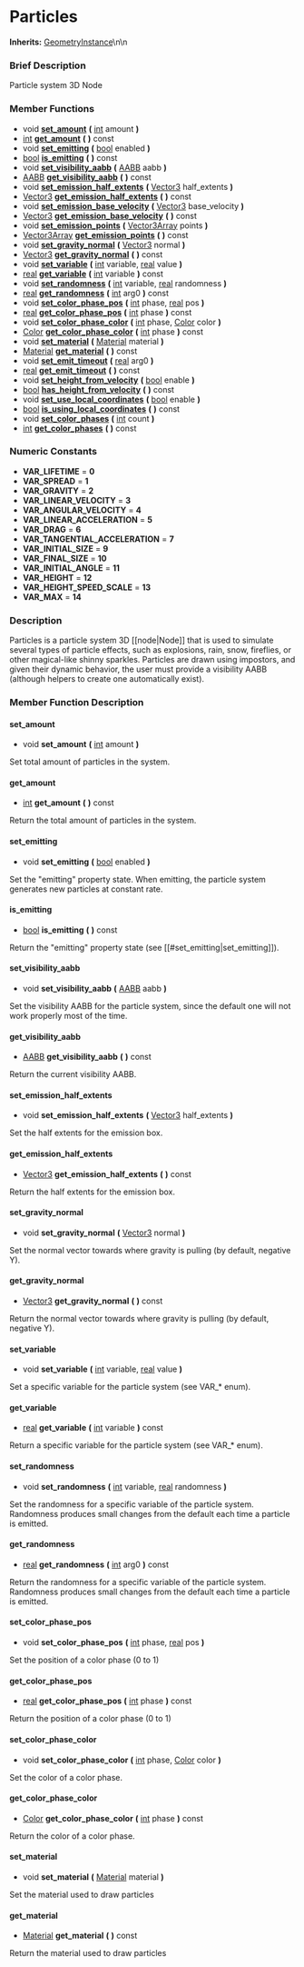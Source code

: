 #  Particles  
**Inherits:** [GeometryInstance](class_geometryinstance)\\n\\n
###  Brief Description  
Particle system 3D Node

###  Member Functions 
  * void  **[set_amount](#set_amount)**  **(** [int](class_int) amount  **)**
  * [int](class_int)  **[get_amount](#get_amount)**  **(** **)** const
  * void  **[set_emitting](#set_emitting)**  **(** [bool](class_bool) enabled  **)**
  * [bool](class_bool)  **[is_emitting](#is_emitting)**  **(** **)** const
  * void  **[set_visibility_aabb](#set_visibility_aabb)**  **(** [AABB](class_aabb) aabb  **)**
  * [AABB](class_aabb)  **[get_visibility_aabb](#get_visibility_aabb)**  **(** **)** const
  * void  **[set_emission_half_extents](#set_emission_half_extents)**  **(** [Vector3](class_vector3) half_extents  **)**
  * [Vector3](class_vector3)  **[get_emission_half_extents](#get_emission_half_extents)**  **(** **)** const
  * void  **[set_emission_base_velocity](#set_emission_base_velocity)**  **(** [Vector3](class_vector3) base_velocity  **)**
  * [Vector3](class_vector3)  **[get_emission_base_velocity](#get_emission_base_velocity)**  **(** **)** const
  * void  **[set_emission_points](#set_emission_points)**  **(** [Vector3Array](class_vector3array) points  **)**
  * [Vector3Array](class_vector3array)  **[get_emission_points](#get_emission_points)**  **(** **)** const
  * void  **[set_gravity_normal](#set_gravity_normal)**  **(** [Vector3](class_vector3) normal  **)**
  * [Vector3](class_vector3)  **[get_gravity_normal](#get_gravity_normal)**  **(** **)** const
  * void  **[set_variable](#set_variable)**  **(** [int](class_int) variable, [real](class_real) value  **)**
  * [real](class_real)  **[get_variable](#get_variable)**  **(** [int](class_int) variable  **)** const
  * void  **[set_randomness](#set_randomness)**  **(** [int](class_int) variable, [real](class_real) randomness  **)**
  * [real](class_real)  **[get_randomness](#get_randomness)**  **(** [int](class_int) arg0  **)** const
  * void  **[set_color_phase_pos](#set_color_phase_pos)**  **(** [int](class_int) phase, [real](class_real) pos  **)**
  * [real](class_real)  **[get_color_phase_pos](#get_color_phase_pos)**  **(** [int](class_int) phase  **)** const
  * void  **[set_color_phase_color](#set_color_phase_color)**  **(** [int](class_int) phase, [Color](class_color) color  **)**
  * [Color](class_color)  **[get_color_phase_color](#get_color_phase_color)**  **(** [int](class_int) phase  **)** const
  * void  **[set_material](#set_material)**  **(** [Material](class_material) material  **)**
  * [Material](class_material)  **[get_material](#get_material)**  **(** **)** const
  * void  **[set_emit_timeout](#set_emit_timeout)**  **(** [real](class_real) arg0  **)**
  * [real](class_real)  **[get_emit_timeout](#get_emit_timeout)**  **(** **)** const
  * void  **[set_height_from_velocity](#set_height_from_velocity)**  **(** [bool](class_bool) enable  **)**
  * [bool](class_bool)  **[has_height_from_velocity](#has_height_from_velocity)**  **(** **)** const
  * void  **[set_use_local_coordinates](#set_use_local_coordinates)**  **(** [bool](class_bool) enable  **)**
  * [bool](class_bool)  **[is_using_local_coordinates](#is_using_local_coordinates)**  **(** **)** const
  * void  **[set_color_phases](#set_color_phases)**  **(** [int](class_int) count  **)**
  * [int](class_int)  **[get_color_phases](#get_color_phases)**  **(** **)** const

###  Numeric Constants  
  * **VAR_LIFETIME** = **0**
  * **VAR_SPREAD** = **1**
  * **VAR_GRAVITY** = **2**
  * **VAR_LINEAR_VELOCITY** = **3**
  * **VAR_ANGULAR_VELOCITY** = **4**
  * **VAR_LINEAR_ACCELERATION** = **5**
  * **VAR_DRAG** = **6**
  * **VAR_TANGENTIAL_ACCELERATION** = **7**
  * **VAR_INITIAL_SIZE** = **9**
  * **VAR_FINAL_SIZE** = **10**
  * **VAR_INITIAL_ANGLE** = **11**
  * **VAR_HEIGHT** = **12**
  * **VAR_HEIGHT_SPEED_SCALE** = **13**
  * **VAR_MAX** = **14**

###  Description  
Particles is a particle system 3D [[node|Node]] that is used to simulate several types of particle effects, such as explosions, rain, snow, fireflies, or other magical-like shinny sparkles. Particles are drawn using impostors, and given their dynamic behavior, the user must provide a visibility AABB (although helpers to create one automatically exist).

###  Member Function Description  

#### <a name="set_amount">set_amount</a>
  * void  **set_amount**  **(** [int](class_int) amount  **)**

Set total amount of particles in the system.

#### <a name="get_amount">get_amount</a>
  * [int](class_int)  **get_amount**  **(** **)** const

Return the total amount of particles in the system.

#### <a name="set_emitting">set_emitting</a>
  * void  **set_emitting**  **(** [bool](class_bool) enabled  **)**

Set the "emitting" property state. When emitting, the particle system generates new particles at constant rate.

#### <a name="is_emitting">is_emitting</a>
  * [bool](class_bool)  **is_emitting**  **(** **)** const

Return the "emitting" property state (see [[#set_emitting|set_emitting]]).

#### <a name="set_visibility_aabb">set_visibility_aabb</a>
  * void  **set_visibility_aabb**  **(** [AABB](class_aabb) aabb  **)**

Set the visibility AABB for the particle system, since the default one will not work properly most of the time.

#### <a name="get_visibility_aabb">get_visibility_aabb</a>
  * [AABB](class_aabb)  **get_visibility_aabb**  **(** **)** const

Return the current visibility AABB.

#### <a name="set_emission_half_extents">set_emission_half_extents</a>
  * void  **set_emission_half_extents**  **(** [Vector3](class_vector3) half_extents  **)**

Set the half extents for the emission box.

#### <a name="get_emission_half_extents">get_emission_half_extents</a>
  * [Vector3](class_vector3)  **get_emission_half_extents**  **(** **)** const

Return the half extents for the emission box.

#### <a name="set_gravity_normal">set_gravity_normal</a>
  * void  **set_gravity_normal**  **(** [Vector3](class_vector3) normal  **)**

Set the normal vector towards where gravity is pulling (by default, negative Y).

#### <a name="get_gravity_normal">get_gravity_normal</a>
  * [Vector3](class_vector3)  **get_gravity_normal**  **(** **)** const

Return the normal vector towards where gravity is pulling (by default, negative Y).

#### <a name="set_variable">set_variable</a>
  * void  **set_variable**  **(** [int](class_int) variable, [real](class_real) value  **)**

Set a specific variable for the particle system (see VAR_* enum).

#### <a name="get_variable">get_variable</a>
  * [real](class_real)  **get_variable**  **(** [int](class_int) variable  **)** const

Return a specific variable for the particle system (see VAR_* enum).

#### <a name="set_randomness">set_randomness</a>
  * void  **set_randomness**  **(** [int](class_int) variable, [real](class_real) randomness  **)**

Set the randomness for a specific variable of the particle system. Randomness produces small changes from the default each time a particle is emitted.

#### <a name="get_randomness">get_randomness</a>
  * [real](class_real)  **get_randomness**  **(** [int](class_int) arg0  **)** const

Return the randomness for a specific variable of the particle system. Randomness produces small changes from the default each time a particle is emitted.

#### <a name="set_color_phase_pos">set_color_phase_pos</a>
  * void  **set_color_phase_pos**  **(** [int](class_int) phase, [real](class_real) pos  **)**

Set the position of a color phase (0 to 1)

#### <a name="get_color_phase_pos">get_color_phase_pos</a>
  * [real](class_real)  **get_color_phase_pos**  **(** [int](class_int) phase  **)** const

Return the position of a color phase (0 to 1)

#### <a name="set_color_phase_color">set_color_phase_color</a>
  * void  **set_color_phase_color**  **(** [int](class_int) phase, [Color](class_color) color  **)**

Set the color of a color phase.

#### <a name="get_color_phase_color">get_color_phase_color</a>
  * [Color](class_color)  **get_color_phase_color**  **(** [int](class_int) phase  **)** const

Return the color of a color phase.

#### <a name="set_material">set_material</a>
  * void  **set_material**  **(** [Material](class_material) material  **)**

Set the material used to draw particles

#### <a name="get_material">get_material</a>
  * [Material](class_material)  **get_material**  **(** **)** const

Return the material used to draw particles
